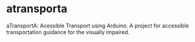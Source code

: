 atransporta
===========

aTransportA: Acessible Transport using Arduino. A project for accessible transportation guidance for the visually impaired.